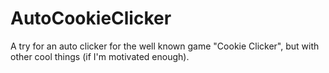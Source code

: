 # AutoCookieClicker
A try for an auto clicker for the well known game "Cookie Clicker", but with other cool things (if I'm motivated enough).
